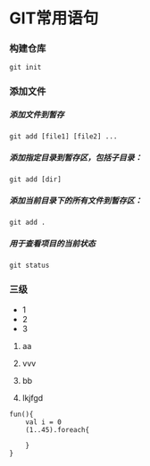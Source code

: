 # GIT常用语句 
### 构建仓库
``` git init ```
### 添加文件
##### 添加文件到暂存
``` git add [file1] [file2] ... ```

##### 添加指定目录到暂存区，包括子目录：
``` git add [dir] ```
##### 添加当前目录下的所有文件到暂存区：
``` git add . ```
##### 用于查看项目的当前状态
``` git status ```

### 三级
- 1
- 2
- 3
1. aa

2. vvv

3. bb

4. lkjfgd 

```
fun(){
	val i = 0
	(1..45).foreach{
		
	}
}
```